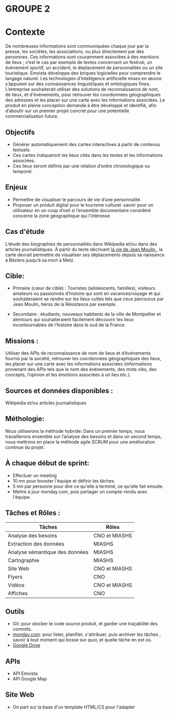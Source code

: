 #  GROUPE 2

# Contexte

De nombreuses informations sont communiquées chaque jour par la presse, les sociétés, les associations, ou plus directement par des personnes. Ces informations sont couramment associées à des mentions de lieux ; c’est le cas par exemple de textes concernant un festival, un évènement sportif, un accident, le déplacement de personnalités ou un site touristique.
Emvista développe des briques logicielles pour comprendre le langage naturel. Les technologies d’intelligence artificielle mises en œuvre s’appuient sur des connaissances linguistiques et ontologiques fines. L’entreprise souhaiterait utiliser des solutions de reconnaissance de nom, de lieux, et d'événements, pour retrouver les coordonnées géographiques des adresses et les placer sur une carte avec les informations associées. Le produit en pleine conception demande à être développé et identifié, afin d’aboutir sur un premier projet concret pour une potentielle commercialisation future.

## Objectifs

* Générer automatiquement des cartes interactives à partir de contenus textuels.
* Ces cartes indiqueront les lieux cités dans les textes et les informations associées.
* Ces lieux seront définis par une relation d’ordre chronologique ou temporel.


## Enjeux 
* Permettre de visualiser le parcours de vie d’une personnalité.
* Proposer un produit digital pour le tourisme culturel: savoir pour un utilisateur en un coup d’oeil si l’ensemble documentaire considéré concerne la zone géographique qui l’intéresse

## Cas d'étude
 L’étude des biographies de personnalités dans Wikipedia et/ou dans des articles journalistiques. À partir du texte décrivant [la vie de Jean Moulin ](https://fr.wikipedia.org/wiki/Jean_Moulin), la carte devrait permettre de visualiser ses déplacements depuis sa naissance à Béziers jusqu’à sa mort à Metz.

## Cible: 

* Primaire (cœur de cible) : Touristes (adolescents, familles), visiteurs amateurs ou passionnés d’histoire qui sont en vacances/voyage et qui souhaiteraient se rendre sur les lieux cultes tels que ceux parcourus par Jean Moulin, héros de la Résistance par exemple.

* Secondaire : étudiants, nouveaux habitants de la ville de Montpellier et alentours qui souhaiteraient facilement découvrir les lieux incontournables de l’histoire dans le sud de la France.


## Missions : 

Utiliser des APIs de reconnaissance de nom de lieux et d’évènements fournis par la société, retrouver les coordonnées géographiques des lieux, les placer sur une carte avec les informations associées (informations provenant des APIs tels que le nom des événements, des mots clés, des concepts, l’opinion et les émotions associées à un lieu etc.).

## Sources et données disponibles : 
Wikipédia et/ou articles journalistiques



## Méthologie:
Nous utiliserons la méthode hybride: 
Dans un premier temps, nous travaillerons ensemble sur l’analyse des besoins et dans un second temps, nous mettrons en place la méthode agile SCRUM pour une amélioration continue du projet. 

## À chaque début de sprint:

* Effectuer un meeting 
* 10 mn pour booster l'équipe et définir les tâches.
* 5 mn par personne pour dire ce qu'elle a terminé, ce qu'elle fait ensuite.
* Mettre à jour monday.com, puis partager un compte-rendu avec l'équipe.


## Tâches et Rôles :

Tâches | Rôles | 
 --- | --- |
Analyse des besoins| CNO et MIASHS | 
Extraction des données | MIASHS | 
Analyse sémantique des données | MIASHS | 
Cartographie | MIASHS |
Site Web | CNO et MIASHS |
Flyers | CNO |
Vidéos | CNO et MIASHS |
Affiches | CNO |

## Outils

* Git: pour stocker le code source produit,
et garder une traçabilité des commits.
* [monday.com](https://projet-emvista.monday.com/boards/1149481976): pour lister, planifier, s'attribuer, puis archiver les tâches ,
savoir à tout moment qui bosse sur quoi, et quelle tâche en est où.
* [Google Drive](https://drive.google.com/drive/folders/1S2ucRHzngZRu12YsNRYf6kL8s5TDFIQT?usp=sharing)

## APIs

* API Emvista
* API Google Map

## Site Web
* On part sur la base d'un template HTML/CS pour l'adapter










